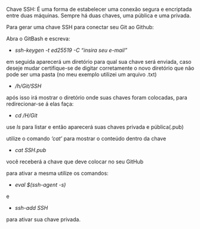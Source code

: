 Chave SSH: É uma forma de estabelecer uma conexão segura e encriptada entre duas máquinas.
Sempre há duas chaves, uma pública e uma privada.


Para gerar uma chave SSH para conectar seu Git ao Github:

Abra o GitBash e escreva:

- *ssh-keygen -t ed25519 -C “insira seu e-mail”*

em seguida aparecerá um diretório para qual sua chave será enviada, caso deseje mudar certifique-se de digitar corretamente o novo diretório que não pode ser uma pasta (no meu exemplo utilizei um arquivo .txt)

- */h/Git/SSH*

após isso irá mostrar o diretório onde suas chaves foram colocadas, para redirecionar-se á elas faça:

- *cd /H/Git*

use *ls* para listar e então aparecerá suas chaves privada e pública(.pub)

utilize o comando *‘cat’* para mostrar o conteúdo dentro da chave

- *cat SSH.pub* 

você receberá a chave que deve colocar no seu GitHub

para ativar a mesma utilize os comandos:

- *eval $(ssh-agent -s)*

e

- *ssh-add SSH*


para ativar sua chave privada.
